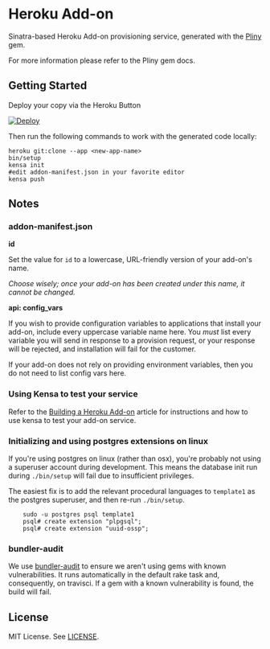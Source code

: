 # Heroku Add-on

Sinatra-based Heroku Add-on provisioning service, generated with the
[Pliny](https://github.com/interagent/pliny) gem.

For more information please refer to the Pliny gem docs.

## Getting Started

Deploy your copy via the Heroku Button

[![Deploy](https://www.herokucdn.com/deploy/button.png)](https://heroku.com/deploy?template=https://github.com/heroku/addon-template)

Then run the following commands to work with the generated code locally:

```sh-session
heroku git:clone --app <new-app-name>
bin/setup
kensa init
#edit addon-manifest.json in your favorite editor
kensa push
```

## Notes

### addon-manifest.json

**id**

Set the value for `id` to a lowercase, URL-friendly version of your add-on's
name.

_Choose wisely; once your add-on has been created under this name, it cannot be
changed._

**api: config_vars**

If you wish to provide configuration variables to applications that install
your add-on, include every uppercase variable name here. You _must_ list every
variable you will send in response to a provision request, or your response
will be rejected, and installation will fail for the customer.

If your add-on does not rely on providing environment variables, then you do
not need to list config vars here.

### Using Kensa to test your service

Refer to the [Building a Heroku Add-on](https://devcenter.heroku.com/articles/building-a-heroku-add-on) article for instructions and how to use kensa to test your add-on service.

### Initializing and using postgres extensions on linux

If you're using postgres on linux (rather than osx), you're probably not using
a superuser account during development.  This means the database init run
during `./bin/setup` will fail due to insufficient privileges.

The easiest fix is to add the relevant procedural languages to `template1` as
the postgres superuser, and then re-run `./bin/setup`.

        sudo -u postgres psql template1
        psql# create extension "plpgsql";
        psql# create extension "uuid-ossp";

### bundler-audit

We use [bundler-audit](https://github.com/rubysec/bundler-audit) to ensure we
aren't using gems with known vulnerabilities. It runs automatically in the
default rake task and, consequently, on travisci. If a gem with a known
vulnerability is found, the build will fail.

## License

MIT License. See [LICENSE](https://github.com/heroku/addon-template/blob/master/LICENSE).

